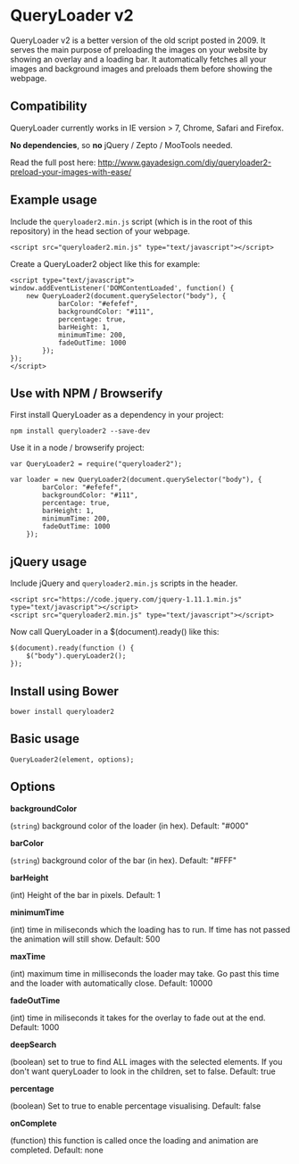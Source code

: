 QueryLoader v2
==============

QueryLoader v2 is a better version of the old script posted in 2009. It serves the main purpose of preloading the images on your website by showing an overlay and a loading bar. It automatically fetches all your images and background images and preloads them before showing the webpage.

Compatibility
-------------
QueryLoader currently works in IE version > 7, Chrome, Safari and Firefox.

**No dependencies**, so **no** jQuery / Zepto / MooTools needed.

Read the full post here: http://www.gayadesign.com/diy/queryloader2-preload-your-images-with-ease/

Example usage
-------------

Include the `queryloader2.min.js` script (which is in the root of this repository) in the head section of your webpage.

	<script src="queryloader2.min.js" type="text/javascript"></script>

Create a QueryLoader2 object like this for example:

	<script type="text/javascript">
	window.addEventListener('DOMContentLoaded', function() {
		new QueryLoader2(document.querySelector("body"), {
        		barColor: "#efefef",
        		backgroundColor: "#111",
        		percentage: true,
        		barHeight: 1,
        		minimumTime: 200,
        		fadeOutTime: 1000
    		});
	});
	</script>

Use with NPM / Browserify
-------------------------
First install QueryLoader as a dependency in your project:

	npm install queryloader2 --save-dev

Use it in a node / browserify project:

	var QueryLoader2 = require("queryloader2");

	var loader = new QueryLoader2(document.querySelector("body"), {
        	barColor: "#efefef",
        	backgroundColor: "#111",
        	percentage: true,
        	barHeight: 1,
        	minimumTime: 200,
        	fadeOutTime: 1000
    	});

jQuery usage
------------
Include jQuery and `queryloader2.min.js` scripts in the header.

	<script src="https://code.jquery.com/jquery-1.11.1.min.js" type="text/javascript"></script>
	<script src="queryloader2.min.js" type="text/javascript"></script>

Now call QueryLoader in a $(document).ready() like this:

	$(document).ready(function () {
		$("body").queryLoader2();
	});

Install using Bower
-------------------

	bower install queryloader2

Basic usage
-----------

	QueryLoader2(element, options);
	
Options
-------

**backgroundColor**

(`string`) background color of the loader (in hex).
Default: "#000"
	
**barColor**

(`string`) background color of the bar (in hex).
Default: "#FFF"

**barHeight**

(int) Height of the bar in pixels.
Default: 1

**minimumTime**

(int) time in miliseconds which the loading has to run. If time has not passed the animation will still show.
Default: 500

**maxTime**

(int) maximum time in milliseconds the loader may take. Go past this time and the loader with automatically close.
Default: 10000

**fadeOutTime**

(int) time in miliseconds it takes for the overlay to fade out at the end.
Default: 1000

**deepSearch**

(boolean) set to true to find ALL images with the selected elements. If you don't want queryLoader to look in the children, set to false.
Default: true
	
**percentage**

(boolean) Set to true to enable percentage visualising.
Default: false

**onComplete**

(function) this function is called once the loading and animation are completed.
Default: none
